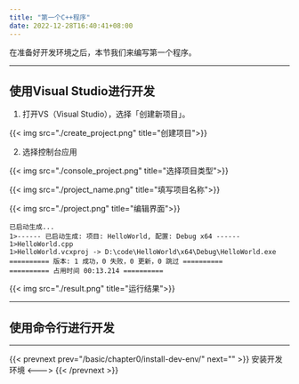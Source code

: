 ```yaml
---
title: "第一个C++程序"
date: 2022-12-28T16:40:41+08:00
---
```


在准备好开发环境之后，本节我们来编写第一个程序。

***

## 使用Visual Studio进行开发

1. 打开VS（Visual Studio），选择「创建新项目」。



{{< img src="./create_project.png" title="创建项目">}}

2. 选择控制台应用

{{< img src="./console_project.png" title="选择项目类型">}}

{{< img src="./project_name.png" title="填写项目名称">}}

{{< img src="./project.png" title="编辑界面">}}

```
已启动生成...
1>------ 已启动生成: 项目: HelloWorld, 配置: Debug x64 ------
1>HelloWorld.cpp
1>HelloWorld.vcxproj -> D:\code\HelloWorld\x64\Debug\HelloWorld.exe
========== 版本: 1 成功，0 失败，0 更新，0 跳过 ==========
========== 占用时间 00:13.214 ==========
```

{{< img src="./result.png" title="运行结果">}}

***

## 使用命令行进行开发

***

{{< prevnext prev="/basic/chapter0/install-dev-env/" next="" >}}
安装开发环境
<--->
{{< /prevnext >}}